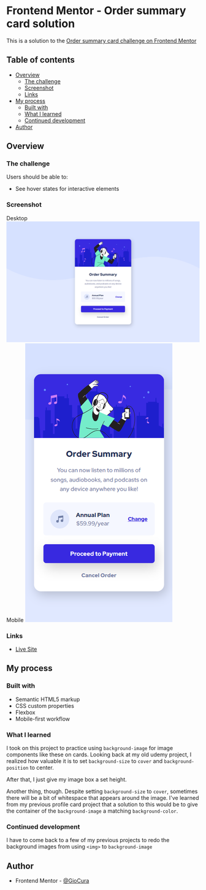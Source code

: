# Frontend Mentor - Order summary card solution

This is a solution to the [Order summary card challenge on Frontend Mentor](https://www.frontendmentor.io/challenges/order-summary-component-QlPmajDUj)

## Table of contents

- [Overview](#overview)
  - [The challenge](#the-challenge)
  - [Screenshot](#screenshot)
  - [Links](#links)
- [My process](#my-process)
  - [Built with](#built-with)
  - [What I learned](#what-i-learned)
  - [Continued development](#continued-development)
- [Author](#author)

## Overview

### The challenge

Users should be able to:

- See hover states for interactive elements

### Screenshot

Desktop
![Desktop](images/screenshot-desktop.png)
Mobile
![Mobile](images/screenshot-mobile.png)

### Links

- [Live Site](https://gc18-order-summary.netlify.app)

## My process

### Built with

- Semantic HTML5 markup
- CSS custom properties
- Flexbox
- Mobile-first workflow

### What I learned

I took on this project to practice using `background-image` for image components like these on cards. Looking back at my old udemy project, I realized how valuable it is to set `background-size` to `cover` and `background-position` to center.

After that, I just give my image box a set height.

Another thing, though. Despite setting `background-size` to `cover`, sometimes there will be a bit of whitespace that appears around the image. I've learned from my previous profile card project that a solution to this would be to give the container of the `background-image` a matching `background-color`.

### Continued development

I have to come back to a few of my previous projects to redo the background images from using `<img>` to `background-image`

## Author

- Frontend Mentor - [@GioCura](https://www.frontendmentor.io/profile/GioCura)
